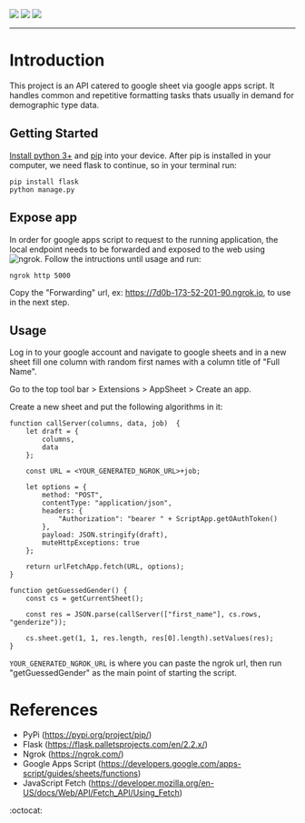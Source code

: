 ![](https://img.shields.io/badge/Flask-000000?style=for-the-badge&logo=flask&logoColor=white)
![](https://img.shields.io/badge/Google%20Sheets-34A853?style=for-the-badge&logo=google-sheets&logoColor=white)
![](https://img.shields.io/badge/JavaScript-323330?style=for-the-badge&logo=javascript&logoColor=F7DF1E)
***

# Introduction
This project is an API catered to google sheet via google apps script. It handles common and repetitive formatting tasks thats usually in demand for demographic type data.

## Getting Started
[Install python 3+](https://www.python.org/) and [pip](https://pypi.org/project/pip/) into your device. After pip is installed in your computer, we need flask to continue, so in your terminal run:
```
pip install flask
python manage.py
```

## Expose app
In order for google apps script to request to the running application, the local endpoint needs to be forwarded and exposed to the web using ![ngrok](). Follow the intructions until usage and run:
```
ngrok http 5000
```
Copy the "Forwarding" url, ex: https://7d0b-173-52-201-90.ngrok.io, to use in the next step.

## Usage
Log in to your google account and navigate to google sheets and in a new sheet fill one column with random first names with a column title of "Full Name". 

Go to the top tool bar > Extensions > AppSheet > Create an app.

Create a new sheet and put the following algorithms in it:
```
function callServer(columns, data, job)  {
    let draft = {
        columns,
        data
    };

    const URL = <YOUR_GENERATED_NGROK_URL>+job;

    let options = {
        method: "POST",
        contentType: "application/json",
        headers: {
            "Authorization": "bearer " + ScriptApp.getOAuthToken()
        },
        payload: JSON.stringify(draft),
        muteHttpExceptions: true
    };

    return urlFetchApp.fetch(URL, options);
}

function getGuessedGender() {
    const cs = getCurrentSheet();

    const res = JSON.parse(callServer(["first_name"], cs.rows, "genderize"));

    cs.sheet.get(1, 1, res.length, res[0].length).setValues(res);
}
```
`YOUR_GENERATED_NGROK_URL` is where you can paste the ngrok url, then run "getGuessedGender" as the main point of starting the script.

# References
* PyPi (https://pypi.org/project/pip/)
* Flask (https://flask.palletsprojects.com/en/2.2.x/)
* Ngrok (https://ngrok.com/)
* Google Apps Script (https://developers.google.com/apps-script/guides/sheets/functions)
* JavaScript Fetch (https://developer.mozilla.org/en-US/docs/Web/API/Fetch_API/Using_Fetch)

:octocat:

<!-- https://dvj70ijwahy8c.cloudfront.net/DataFormatter/icon | [{"description": "In the google scripts editor, it uses Javascript to automate tasks. Here is a function that sends data from the spreadsheet to my API written in python to begin formatting.", "image": "https://dvj70ijwahy8c.cloudfront.net/DataFormatter/slides/slide_image_3"}, {"description": "This function is calling the first one responsible for the API call, giving specific data and indicating the type of formatting desired. The return is then used to overwrite the previous data.", "image": "https://dvj70ijwahy8c.cloudfront.net/DataFormatter/slides/slide_image_2"}, {"description": "This is the sheet before starting the task.", "image": "https://dvj70ijwahy8c.cloudfront.net/DataFormatter/slides/slide_image_1"}, {"description": "Choosing the task to guess genders based on first name, this would be the end result", "image": "https://dvj70ijwahy8c.cloudfront.net/DataFormatter/slides/slide_image_0"}] -->


